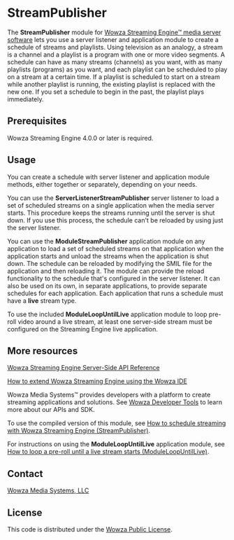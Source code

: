 # StreamPublisher
The **StreamPublisher** module for [Wowza Streaming Engine™ media server software](https://www.wowza.com/products/streaming-engine) lets you use a server listener and application module to create a schedule of streams and playlists. Using television as an analogy, a stream is a channel and a playlist is a program with one or more video segments. A schedule can have as many streams (channels) as you want, with as many playlists (programs) as you want, and each playlist can be scheduled to play on a stream at a certain time. If a playlist is scheduled to start on a stream while another playlist is running, the existing playlist is replaced with the new one. If you set a schedule to begin in the past, the playlist plays immediately.

## Prerequisites
Wowza Streaming Engine 4.0.0 or later is required.

## Usage
You can create a schedule with server listener and application module methods, either together or separately, depending on your needs.

You can use the **ServerListenerStreamPublisher** server listener to load a set of scheduled streams on a single application when the media server starts. This procedure keeps the streams running until the server is shut down. If you use this process, the schedule can't be reloaded by using just the server listener.

You can use the **ModuleStreamPublisher** application module on any application to load a set of scheduled streams on that application when the application starts and unload the streams when the application is shut down. The schedule can be reloaded by modifying the SMIL file for the application and then reloading it. The module can provide the reload functionality to the schedule that's configured in the server listener. It can also be used on its own, in separate applications, to provide separate schedules for each application. Each application that runs a schedule must have a **live** stream type.

To use the included **ModuleLoopUntilLive** application module to loop pre-roll video around a live stream, at least one server-side stream must be configured on the Streaming Engine live application.

## More resources
[Wowza Streaming Engine Server-Side API Reference](https://www.wowza.com/resources/WowzaStreamingEngine_ServerSideAPI.pdf)

[How to extend Wowza Streaming Engine using the Wowza IDE](https://www.wowza.com/forums/content.php?759-How-to-extend-Wowza-Streaming-Engine-using-the-Wowza-IDE)

Wowza Media Systems™ provides developers with a platform to create streaming applications and solutions. See [Wowza Developer Tools](https://www.wowza.com/resources/developers) to learn more about our APIs and SDK.

To use the compiled version of this module, see [How to schedule streaming with Wowza Streaming Engine (StreamPublisher)](https://www.wowza.com/forums/content.php?145-How-to-schedule-streaming-with-Wowza-Streaming-Engine-%28StreamPublisher%29).

For instructions on using the **ModuleLoopUntilLive** application module, see [How to loop a pre-roll until a live stream starts (ModuleLoopUntilLive)](https://www.wowza.com/forums/content.php?468-How-to-loop-a-pre-roll-until-a-live-stream-starts-%28ModuleLoopUntilLive%29).

## Contact
[Wowza Media Systems, LLC](https://www.wowza.com/contact)

## License
This code is distributed under the [Wowza Public License](https://github.com/WowzaMediaSystems/wse-plugin-streampublisher/blob/master/LICENSE.txt).
